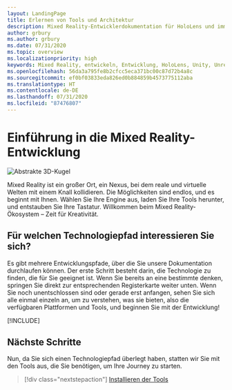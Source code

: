 ```yaml
---
layout: LandingPage
title: Erlernen von Tools und Architektur
description: Mixed Reality-Entwicklerdokumentation für HoloLens und immersive Headsets.
author: grbury
ms.author: grbury
ms.date: 07/31/2020
ms.topic: overview
ms.localizationpriority: high
keywords: Mixed Reality, entwickeln, Entwicklung, HoloLens, Unity, Unreal, DirectX
ms.openlocfilehash: 56da3a795fe8b2cfcc5eca371bc00c87d72b4a8c
ms.sourcegitcommit: ef0bf03833eda826ed0b884859b4573775112aba
ms.translationtype: HT
ms.contentlocale: de-DE
ms.lasthandoff: 07/31/2020
ms.locfileid: "87476807"
---
```

# <a name="introduction-to-mixed-reality-development"></a>Einführung in die Mixed Reality-Entwicklung

![Abstrakte 3D-Kugel](images/development-hero-image.png)

Mixed Reality ist ein großer Ort, ein Nexus, bei dem reale und virtuelle Welten mit einem Knall kollidieren. Die Möglichkeiten sind endlos, und es beginnt mit Ihnen. Wählen Sie Ihre Engine aus, laden Sie Ihre Tools herunter, und entstauben Sie Ihre Tastatur. Willkommen beim Mixed Reality-Ökosystem – Zeit für Kreativität.

## <a name="what-technology-path-are-you-interested-in"></a>Für welchen Technologiepfad interessieren Sie sich? 

Es gibt mehrere Entwicklungspfade, über die Sie unsere Dokumentation durchlaufen können. Der erste Schritt besteht darin, die Technologie zu finden, die für Sie geeignet ist. Wenn Sie bereits an eine bestimmte denken, springen Sie direkt zur entsprechenden Registerkarte weiter unten. Wenn Sie noch unentschlossen sind oder gerade erst anfangen, sehen Sie sich alle einmal einzeln an, um zu verstehen, was sie bieten, also die verfügbaren Plattformen und Tools, und beginnen Sie mit der Entwicklung!

[!INCLUDE[](~/includes/tech-path-overview.md)]

## <a name="whats-next"></a>Nächste Schritte

Nun, da Sie sich einen Technologiepfad überlegt haben, statten wir Sie mit den Tools aus, die Sie benötigen, um Ihre Journey zu starten.

> [!div class="nextstepaction"]
> [Installieren der Tools](install-the-tools.md)

<!-- 
## What would you like to do next?

:::row:::
    :::column:::
       [![Understand the basics](images/icon-lightbulb.png)](get-started-with-mr.md#understand-the-basics)<br>
        **[Understand the basics](get-started-with-mr.md#understand-the-basics)**<br>
        Get a better understanding of what defines mixed reality and how it’s being used.
    :::column-end:::
    :::column:::
        [![Become a creator](images/icon-design.jpg)](design.md)<br>
         **[Become a creator](design.md)**<br>
        Learn the basic concepts you need to begin designing and prototyping.
    :::column-end:::
    :::column:::
        [![Install the tools](images/icon-developer.jpg)](install-the-tools.md)<br>
         **[Install the tools](install-the-tools.md)**<br>
        Use the installation checklist to get the tools you need to build apps for HoloLens and mixed reality.
    :::column-end:::
    :::column:::
        [![Come to an event](images/icon-calendar.jpg)](sf-academy-events.md)<br>
         **[Come to an event](sf-academy-events.md)**<br>
        See the hardware and get a hands-on tutorial to make your first HoloLens 2 application.
    :::column-end:::
:::row-end:::
-->

